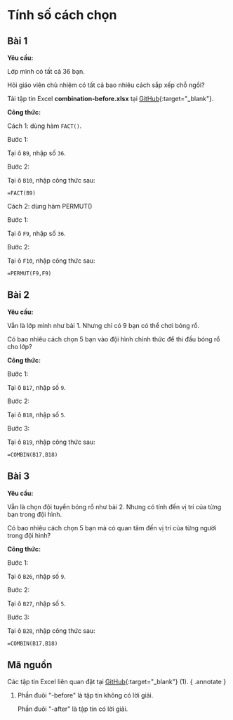 # Tính số cách chọn

## Bài 1

**Yêu cầu:**

Lớp mình có tất cả 36 bạn.

Hỏi giáo viên chủ nhiệm có tất cả bao nhiêu cách sắp xếp chỗ ngồi?

Tải tập tin Excel **combination-before.xlsx** tại [GitHub](https://github.com/vtchitruong/gdpt-2018/tree/main/special-topics/data-handling/combination){:target="_blank"}.

**Công thức:**

Cách 1: dùng hàm `FACT()`.

Bước 1:

Tại ô `B9`, nhập số `36`.

Bước 2:

Tại ô `B10`, nhập công thức sau:

```excel
=FACT(B9)
```

Cách 2: dùng hàm PERMUT()

Bước 1:

Tại ô `F9`, nhập số `36`.

Bước 2:

Tại ô `F10`, nhập công thức sau:

```excel
=PERMUT(F9,F9)
```

## Bài 2

**Yêu cầu:**

Vẫn là lớp mình như bài 1. Nhưng chỉ có 9 bạn có thể chơi bóng rổ.

Có bao nhiêu cách chọn 5 bạn vào đội hình chính thức để thi đấu bóng rổ cho lớp?

**Công thức:**

Bước 1:

Tại ô `B17`, nhập số `9`.

Bước 2:

Tại ô `B18`, nhập số `5`.

Bước 3:

Tại ô `B19`, nhập công thức sau:

```excel
=COMBIN(B17,B18)
```

## Bài 3

**Yêu cầu:**

Vẫn là chọn đội tuyển bóng rổ như bài 2. Nhưng có tính đến vị trí của từng bạn trong đội hình.

Có bao nhiêu cách chọn 5 bạn mà có quan tâm đến vị trí của từng người trong đội hình?

**Công thức:**

Bước 1:

Tại ô `B26`, nhập số `9`.

Bước 2:

Tại ô `B27`, nhập số `5`.

Bước 3:

Tại ô `B28`, nhập công thức sau:

```excel
=COMBIN(B17,B18)
```

## Mã nguồn

Các tập tin Excel liên quan đặt tại [GitHub](https://github.com/vtchitruong/gdpt-2018/tree/main/special-topics/data-handling/combination){:target="_blank"} (1).
{ .annotate }

1.  Phần đuôi "-before" là tập tin không có lời giải.

    Phần đuôi "-after" là tập tin có lời giải.